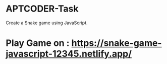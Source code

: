 # APTCODER-Task
Create a Snake game using JavaScript.

# Play Game on  : https://snake-game-javascript-12345.netlify.app/
